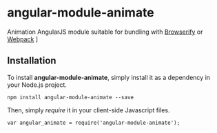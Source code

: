 angular-module-animate
======================

Animation AngularJS module suitable for bundling with [Browserify](http://browserify.org/) or [Webpack](http://webpack.github.io/)
]

Installation
------------

To install **angular-module-animate**, simply install it as a dependency in your Node.js project.

    npm install angular-module-animate --save

Then, simply *require* it in your client-side Javascript files.

    var angular_animate = require('angular-module-animate');
